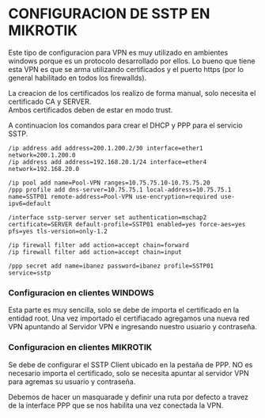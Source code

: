 # CONFIGURACION DE SSTP EN MIKROTIK
Este tipo de configuracion para VPN es muy utilizado en ambientes windows porque es un protocolo desarrollado por ellos. Lo bueno que tiene esta VPN es que se arma utilizando certificados y el puerto https (por lo general habilitado en todos los firewallds).

La creacion de los certificados los realizo de forma manual, solo necesita el certificado CA y SERVER.  
Ambos certificados deben de estar en modo trust.  

A continuacion los comandos para crear el DHCP y PPP para el servicio SSTP.  

```
/ip address add address=200.1.200.2/30 interface=ether1 network=200.1.200.0
/ip address add address=192.168.20.1/24 interface=ether4 network=192.168.20.0

/ip pool add name=Pool-VPN ranges=10.75.75.10-10.75.75.20
/ppp profile add dns-server=10.75.75.1 local-address=10.75.75.1 name=SSTP01 remote-address=Pool-VPN use-encryption=required use-ipv6=default

/interface sstp-server server set authentication=mschap2 certificate=SERVER default-profile=SSTP01 enabled=yes force-aes=yes pfs=yes tls-version=only-1.2

/ip firewall filter add action=accept chain=forward
/ip firewall filter add action=accept chain=input

/ppp secret add name=ibanez password=ibanez profile=SSTP01 service=sstp
```

### Configuracion en clientes WINDOWS

Esta parte es muy sencilla, solo se debe de importa el certificado en la entidad root. Una vez importado el certifiacado agregamos una nueva red VPN apuntando al Servidor VPN e ingresando nuestro usuario y contraseña.

### Configuracion en clientes MIKROTIK

Se debe de configurar el SSTP Client ubicado en la pestaña de PPP. NO es necesario importa el certificado, solo se necesita apuntar al servidor VPN para agremas su usuario y contraseña.

Debemos de hacer un masquarade y definir una ruta por defecto a travez de la interface PPP que se nos habilita una vez conectada la VPN.